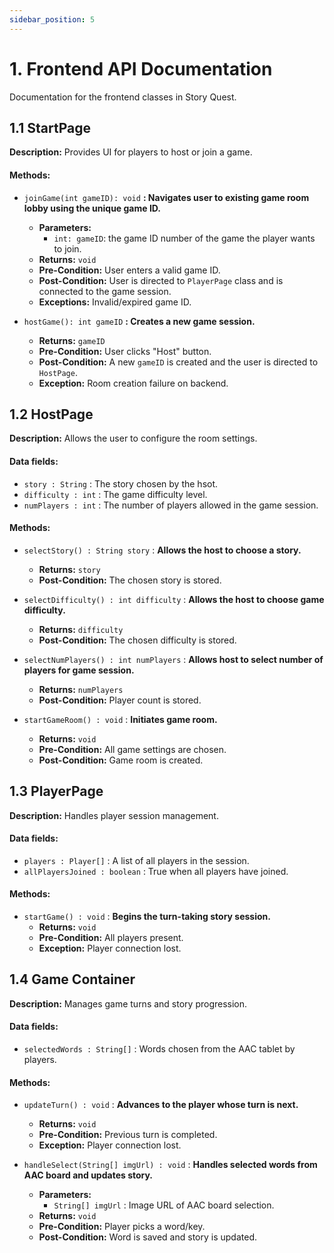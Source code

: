 ```yaml
---
sidebar_position: 5
---
```

# 1. Frontend API Documentation
Documentation for the frontend classes in Story Quest.

## 1.1 StartPage
**Description:** Provides UI for players to host or join a game.

#### Methods:
- `joinGame(int gameID): void` **: Navigates user to existing game room lobby using the unique game ID.**
  - **Parameters:**
    - `int: gameID`: the game ID number of the game the player wants to join.
  - **Returns:** `void`
  - **Pre-Condition:** User enters a valid game ID.
  - **Post-Condition:** User is directed to `PlayerPage` class and is connected to the game session.
  - **Exceptions:** Invalid/expired game ID.
    
- `hostGame(): int gameID` **: Creates a new game session.**
  - **Returns:** `gameID`
  - **Pre-Condition:** User clicks "Host" button.
  - **Post-Condition:** A new `gameID` is created and the user is directed to `HostPage`.
  - **Exception:** Room creation failure on backend.

## 1.2 HostPage
**Description:** Allows the user to configure the room settings.

#### Data fields:
- `story : String` : The story chosen by the hsot.
- `difficulty : int` : The game difficulty level.
- `numPlayers : int` : The number of players allowed in the game session.

#### Methods:
- `selectStory() : String story` : **Allows the host to choose a story.**
  - **Returns:** `story`
  - **Post-Condition:** The chosen story is stored.
    
- `selectDifficulty() : int difficulty` : **Allows the host to choose game difficulty.**
  - **Returns:** `difficulty`
  - **Post-Condition:** The chosen difficulty is stored.
    
- `selectNumPlayers() : int numPlayers` : **Allows host to select number of players for game session.**
  - **Returns:** `numPlayers`
  - **Post-Condition:** Player count is stored.
    
- `startGameRoom() : void` : **Initiates game room.**
  - **Returns:** `void`
  - **Pre-Condition:** All game settings are chosen.
  - **Post-Condition:** Game room is created.
 
## 1.3 PlayerPage
**Description:** Handles player session management.

#### Data fields:
- `players : Player[]` : A list of all players in the session.
- `allPlayersJoined : boolean` : True when all players have joined.

#### Methods:
- `startGame() : void` : **Begins the turn-taking story session.**
  - **Returns:** `void`
  - **Pre-Condition:** All players present.
  - **Exception:** Player connection lost.

## 1.4 Game Container
**Description:** Manages game turns and story progression.

#### Data fields:
- `selectedWords : String[]` : Words chosen from the AAC tablet by players.

#### Methods:
- `updateTurn() : void` : **Advances to the player whose turn is next.**
  - **Returns:** `void`
  - **Pre-Condition:** Previous turn is completed.
  - **Exception:** Player connection lost.

- `handleSelect(String[] imgUrl) : void` : **Handles selected words from AAC board and updates story.**
  - **Parameters:**
    - `String[] imgUrl` : Image URL of AAC board selection.
  - **Returns:** `void`
  - **Pre-Condition:** Player picks a word/key.
  - **Post-Condition:** Word is saved and story is updated.


